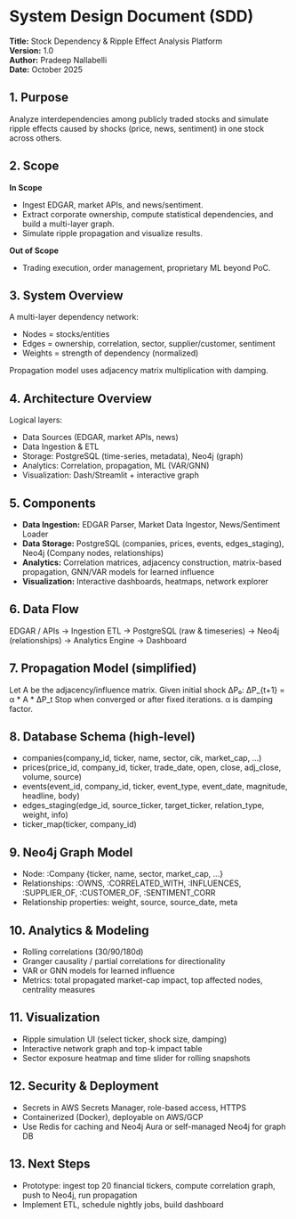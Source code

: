 # System Design Document (SDD)

**Title:** Stock Dependency & Ripple Effect Analysis Platform  
**Version:** 1.0  
**Author:** Pradeep Nallabelli  
**Date:** October 2025

## 1. Purpose
Analyze interdependencies among publicly traded stocks and simulate ripple effects caused by shocks (price, news, sentiment) in one stock across others.

## 2. Scope
**In Scope**
- Ingest EDGAR, market APIs, and news/sentiment.
- Extract corporate ownership, compute statistical dependencies, and build a multi-layer graph.
- Simulate ripple propagation and visualize results.

**Out of Scope**
- Trading execution, order management, proprietary ML beyond PoC.

## 3. System Overview
A multi-layer dependency network:
- Nodes = stocks/entities
- Edges = ownership, correlation, sector, supplier/customer, sentiment
- Weights = strength of dependency (normalized)

Propagation model uses adjacency matrix multiplication with damping.

## 4. Architecture Overview
Logical layers:
- Data Sources (EDGAR, market APIs, news)
- Data Ingestion & ETL
- Storage: PostgreSQL (time-series, metadata), Neo4j (graph)
- Analytics: Correlation, propagation, ML (VAR/GNN)
- Visualization: Dash/Streamlit + interactive graph

## 5. Components
- **Data Ingestion:** EDGAR Parser, Market Data Ingestor, News/Sentiment Loader
- **Data Storage:** PostgreSQL (companies, prices, events, edges_staging), Neo4j (Company nodes, relationships)
- **Analytics:** Correlation matrices, adjacency construction, matrix-based propagation, GNN/VAR models for learned influence
- **Visualization:** Interactive dashboards, heatmaps, network explorer

## 6. Data Flow
EDGAR / APIs → Ingestion ETL → PostgreSQL (raw & timeseries) → Neo4j (relationships) → Analytics Engine → Dashboard

## 7. Propagation Model (simplified)
Let A be the adjacency/influence matrix. Given initial shock ΔP₀:
ΔP_{t+1} = α * A * ΔP_t
Stop when converged or after fixed iterations. α is damping factor.

## 8. Database Schema (high-level)
- companies(company_id, ticker, name, sector, cik, market_cap, ...)
- prices(price_id, company_id, ticker, trade_date, open, close, adj_close, volume, source)
- events(event_id, company_id, ticker, event_type, event_date, magnitude, headline, body)
- edges_staging(edge_id, source_ticker, target_ticker, relation_type, weight, info)
- ticker_map(ticker, company_id)

## 9. Neo4j Graph Model
- Node: :Company {ticker, name, sector, market_cap, ...}
- Relationships: :OWNS, :CORRELATED_WITH, :INFLUENCES, :SUPPLIER_OF, :CUSTOMER_OF, :SENTIMENT_CORR
- Relationship properties: weight, source, source_date, meta

## 10. Analytics & Modeling
- Rolling correlations (30/90/180d)
- Granger causality / partial correlations for directionality
- VAR or GNN models for learned influence
- Metrics: total propagated market-cap impact, top affected nodes, centrality measures

## 11. Visualization
- Ripple simulation UI (select ticker, shock size, damping)
- Interactive network graph and top-k impact table
- Sector exposure heatmap and time slider for rolling snapshots

## 12. Security & Deployment
- Secrets in AWS Secrets Manager, role-based access, HTTPS
- Containerized (Docker), deployable on AWS/GCP
- Use Redis for caching and Neo4j Aura or self-managed Neo4j for graph DB

## 13. Next Steps
- Prototype: ingest top 20 financial tickers, compute correlation graph, push to Neo4j, run propagation
- Implement ETL, schedule nightly jobs, build dashboard